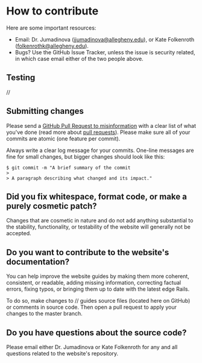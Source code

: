# How to contribute

Here are some important resources:

  * Email: Dr. Jumadinova (jjumadinova@allegheny.edu), or Kate Folkenroth (folkenrothk@allegheny.edu).
  * Bugs? Use the GitHub Issue Tracker, unless the issue is security related, in  which case email either of the two people above.

## Testing

//

## Submitting changes

Please send a [GitHub Pull Request to misinformation](//) with a clear list of what you've done (read more about [pull requests](//)). Please make sure all of your commits are atomic (one feature per commit).

Always write a clear log message for your commits. One-line messages are fine for small changes, but bigger changes should look like this:

    $ git commit -m "A brief summary of the commit
    >
    > A paragraph describing what changed and its impact."

## Did you fix whitespace, format code, or make a purely cosmetic patch?

Changes that are cosmetic in nature and do not add anything substantial to the stability, functionality, or testability of the website will generally not be accepted.

## Do you want to contribute to the website's documentation?

You can help improve the website guides by making them more coherent, consistent, or readable, adding missing information, correcting factual errors, fixing typos, or bringing them up to date with the latest edge Rails.

To do so, make changes to // guides source files (located here on GitHub) or comments in source code. Then open a pull request to apply your changes to the master branch.

## Do you have questions about the source code?

Please email either Dr. Jumadinova or Kate Folkenroth for any and all questions related to the website's repository.
